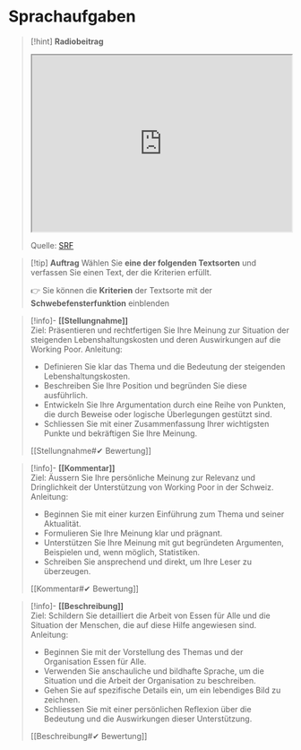 # Sprachaufgaben

>[!hint] **Radiobeitrag**
><iframe width="100%" height="315" src="https://www.srf.ch/play/embed?urn=urn:srf:video:5c7da4d0-3cc3-41b1-b96c-e19cd3829ffd&subdivisions=false" allowfullscreen allow="geolocation *; autoplay; encrypted-media"></iframe>
>
>Quelle: [SRF](https://www.srf.ch/play/tv/-/video/-?urn=urn:srf:video:5c7da4d0-3cc3-41b1-b96c-e19cd3829ffd)

>[!tip] **Auftrag**
>Wählen Sie **eine der folgenden Textsorten** und verfassen Sie einen Text, der die Kriterien erfüllt.
>
>👉 Sie können die **Kriterien** der Textsorte mit der **Schwebefensterfunktion** einblenden

>[!info]- **[[Stellungnahme]]**  
>Ziel: Präsentieren und rechtfertigen Sie Ihre Meinung zur Situation der steigenden Lebenshaltungskosten und deren Auswirkungen auf die Working Poor.
>Anleitung:
> - Definieren Sie klar das Thema und die Bedeutung der steigenden Lebenshaltungskosten.
> - Beschreiben Sie Ihre Position und begründen Sie diese ausführlich.
> - Entwickeln Sie Ihre Argumentation durch eine Reihe von Punkten, die durch Beweise oder logische Überlegungen gestützt sind.
> - Schliessen Sie mit einer Zusammenfassung Ihrer wichtigsten Punkte und bekräftigen Sie Ihre Meinung.
>
>[[Stellungnahme#✔ Bewertung]]

>[!info]- **[[Kommentar]]**  
>Ziel: Äussern Sie Ihre persönliche Meinung zur Relevanz und Dringlichkeit der Unterstützung von Working Poor in der Schweiz.
>Anleitung:
> - Beginnen Sie mit einer kurzen Einführung zum Thema und seiner Aktualität.
> - Formulieren Sie Ihre Meinung klar und prägnant.
> - Unterstützen Sie Ihre Meinung mit gut begründeten Argumenten, Beispielen und, wenn möglich, Statistiken.
> - Schreiben Sie ansprechend und direkt, um Ihre Leser zu überzeugen.
>
>[[Kommentar#✔ Bewertung]]

>[!info]- **[[Beschreibung]]**  
>Ziel: Schildern Sie detailliert die Arbeit von Essen für Alle und die Situation der Menschen, die auf diese Hilfe angewiesen sind.
>Anleitung:
> - Beginnen Sie mit der Vorstellung des Themas und der Organisation Essen für Alle.
> - Verwenden Sie anschauliche und bildhafte Sprache, um die Situation und die Arbeit der Organisation zu beschreiben.
> - Gehen Sie auf spezifische Details ein, um ein lebendiges Bild zu zeichnen.
> - Schliessen Sie mit einer persönlichen Reflexion über die Bedeutung und die Auswirkungen dieser Unterstützung.
>
>[[Beschreibung#✔ Bewertung]]
